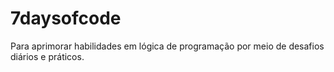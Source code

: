 # 7daysofcode
Para  aprimorar habilidades em lógica de programação por meio de desafios diários e práticos.
